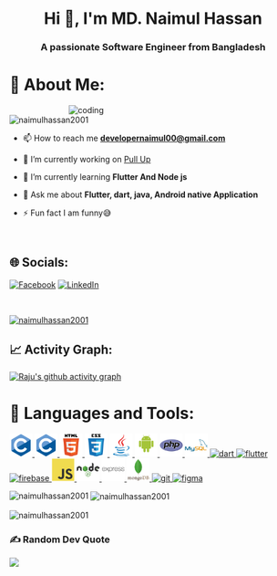 
<h1 align="center">Hi 👋, I'm MD. Naimul Hassan</h1>
<h3 align="center">A passionate Software Engineer from Bangladesh</h3>



# 💫 About Me:

<img align="right" alt="coding" width="400"  src="https://i.pinimg.com/originals/81/17/8b/81178b47a8598f0c81c4799f2cdd4057.gif">
<p align="left"> <img src="https://komarev.com/ghpvc/?username=naimulhassan2001&label=Profile%20views&color=0e75b6&style=flat" alt="naimulhassan2001" /> </p>
<p align="left">
</p>


- 📫 How to reach me **developernaimul00@gmail.com**

- 🔭 I’m currently working on [Pull Up](https://github.com/bdCalling-Sdt-hub/Pull-Up.git)

- 🌱 I’m currently learning **Flutter And Node js**

- 💬 Ask me about **Flutter, dart, java, Android native Application**

- ⚡ Fun fact I am funny😅

<br/>

## 🌐 Socials:
[![Facebook](https://img.shields.io/badge/Facebook-%231877F2.svg?logo=Facebook&logoColor=white)](https://facebook.com/) [![LinkedIn](https://img.shields.io/badge/LinkedIn-%230077B5.svg?logo=linkedin&logoColor=white)](https://linkedin.com/in/naimul-hassan-b48205288) 


<br/>
<p align="left"> <a href="https://github.com/ryo-ma/github-profile-trophy"><img src="https://github-profile-trophy.vercel.app/?username=naimulhassan2001" alt="naimulhassan2001" /></a> </p>



## 📈 Activity Graph:
[![Raju's github activity graph](https://github-readme-activity-graph.vercel.app/graph?username=naimulhassan2001&theme=react-dark)](https://github.com/ahadhossainaiman/github-readme-activity-graph)





# 💫 Languages and Tools:

 
  <a href="https://www.cprogramming.com/" target="_blank" rel="noreferrer"> <img src="https://raw.githubusercontent.com/devicons/devicon/master/icons/c/c-original.svg" alt="c" width="40" height="40"/> </a> 
  <a href="https://www.cprogramming.com/" target="_blank" rel="noreferrer"> <img src="https://raw.githubusercontent.com/devicons/devicon/master/icons/c/c-original.svg" alt="c" width="40" height="40"/> </a>
  <a href="https://www.w3.org/html/" target="_blank" rel="noreferrer"> <img src="https://raw.githubusercontent.com/devicons/devicon/master/icons/html5/html5-original-wordmark.svg" alt="html5" width="40" height="40"/> </a>
  <a href="https://www.w3schools.com/css/" target="_blank" rel="noreferrer"> <img src="https://raw.githubusercontent.com/devicons/devicon/master/icons/css3/css3-original-wordmark.svg" alt="css3" width="40" height="40"/> </a>
  <a href="https://www.java.com" target="_blank" rel="noreferrer"> <img src="https://raw.githubusercontent.com/devicons/devicon/master/icons/java/java-original.svg" alt="java" width="40" height="40"/> </a> 
  <a href="https://developer.android.com" target="_blank" rel="noreferrer"> <img src="https://raw.githubusercontent.com/devicons/devicon/master/icons/android/android-original-wordmark.svg" alt="android" width="40" height="40"/> </a>
  <a href="https://www.php.net" target="_blank" rel="noreferrer"> <img src="https://raw.githubusercontent.com/devicons/devicon/master/icons/php/php-original.svg" alt="php" width="40" height="40"/> </a>
  <a href="https://www.mysql.com/" target="_blank" rel="noreferrer"> <img src="https://raw.githubusercontent.com/devicons/devicon/master/icons/mysql/mysql-original-wordmark.svg" alt="mysql" width="40" height="40"/> </a> 
  <a href="https://dart.dev" target="_blank" rel="noreferrer"> <img src="https://www.vectorlogo.zone/logos/dartlang/dartlang-icon.svg" alt="dart" width="40" height="40"/> </a> 
  <a href="https://flutter.dev" target="_blank" rel="noreferrer"> <img src="https://www.vectorlogo.zone/logos/flutterio/flutterio-icon.svg" alt="flutter" width="40" height="40"/> 
  </a> <a href="https://firebase.google.com/" target="_blank" rel="noreferrer"> <img src="https://www.vectorlogo.zone/logos/firebase/firebase-icon.svg" alt="firebase" width="40" height="40"/> </a> 
  <a href="https://developer.mozilla.org/en-US/docs/Web/JavaScript" target="_blank" rel="noreferrer"> <img src="https://raw.githubusercontent.com/devicons/devicon/master/icons/javascript/javascript-original.svg" alt="javascript" width="40" height="40"/> </a>
  <a href="https://nodejs.org" target="_blank" rel="noreferrer"> <img src="https://raw.githubusercontent.com/devicons/devicon/master/icons/nodejs/nodejs-original-wordmark.svg" alt="nodejs" width="40" height="40"/> </a> 
  <a href="https://expressjs.com" target="_blank" rel="noreferrer"> <img src="https://raw.githubusercontent.com/devicons/devicon/master/icons/express/express-original-wordmark.svg" alt="express" width="40" height="40"/> 
  <a href="https://www.mongodb.com/" target="_blank" rel="noreferrer"> <img src="https://raw.githubusercontent.com/devicons/devicon/master/icons/mongodb/mongodb-original-wordmark.svg" alt="mongodb" width="40" height="40"/> </a> 
  <a href="https://git-scm.com/" target="_blank" rel="noreferrer"> <img src="https://www.vectorlogo.zone/logos/git-scm/git-scm-icon.svg" alt="git" width="40" height="40"/> </a> 
  <a href="https://www.figma.com/" target="_blank" rel="noreferrer"> <img src="https://www.vectorlogo.zone/logos/figma/figma-icon.svg" alt="figma" width="40" height="40"/> </a> 

  
</p>
<p align="left"> 


 
 
<p><img align="left" src="https://github-readme-stats.vercel.app/api/top-langs?username=naimulhassan2001&show_icons=true&locale=en&layout=compact" alt="naimulhassan2001" /></p>

<p>&nbsp;<img align="center" src="https://github-readme-stats.vercel.app/api?username=naimulhassan2001&show_icons=true&locale=en" alt="naimulhassan2001" /></p>

<p><img align="center" src="https://github-readme-streak-stats.herokuapp.com/?user=naimulhassan2001&" alt="naimulhassan2001" /></p>

### ✍️ Random Dev Quote
![](https://quotes-github-readme.vercel.app/api?type=horizontal&theme=tokyonight)


